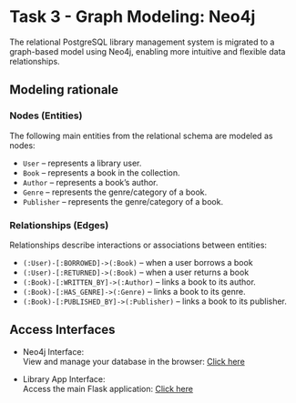# Task 3 - Graph Modeling: Neo4j

The relational PostgreSQL library management system is migrated to a graph-based model using Neo4j, enabling more intuitive and flexible data relationships.

## Modeling rationale
### Nodes (Entities)
The following main entities from the relational schema are modeled as nodes:
- `User` – represents a library user.
- `Book` – represents a book in the collection.
- `Author` – represents a book’s author.
- `Genre` – represents the genre/category of a book.
- `Publisher` – represents the genre/category of a book.

### Relationships (Edges)
Relationships describe interactions or associations between entities:
- `(:User)-[:BORROWED]->(:Book)` – when a user borrows a book
- `(:User)-[:RETURNED]->(:Book)` – when a user returns a book
- `(:Book)-[:WRITTEN_BY]->(:Author)` – links a book to its author.
- `(:Book)-[:HAS_GENRE]->(:Genre)` – links a book to its genre.
- `(:Book)-[:PUBLISHED_BY]->(:Publisher)` – links a book to its publisher.

## Access Interfaces
- Neo4j Interface:  
    View and manage your database in the browser: [Click here](http://127.0.0.1:7474)

- Library App Interface:  
    Access the main Flask application: [Click here](http://127.0.0.1:5001)